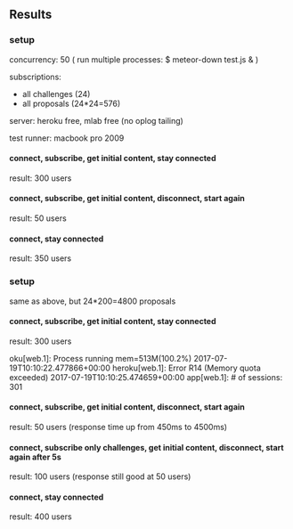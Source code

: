 ## Results

### setup

concurrency: 50 ( run multiple processes: $ meteor-down test.js & ) 

subscriptions:

- all challenges (24)
- all proposals (24*24=576)

server: heroku free, mlab free (no oplog tailing)

test runner: macbook pro 2009

#### connect, subscribe, get initial content, stay connected

result: 300 users

#### connect, subscribe, get initial content, disconnect, start again

result: 50 users

#### connect, stay connected

result: 350 users

### setup

same as above, but 24*200=4800 proposals

#### connect, subscribe, get initial content, stay connected

result: 300 users

oku[web.1]: Process running mem=513M(100.2%)
2017-07-19T10:10:22.477866+00:00 heroku[web.1]: Error R14 (Memory quota exceeded)
2017-07-19T10:10:25.474659+00:00 app[web.1]: # of sessions: 301

#### connect, subscribe, get initial content, disconnect, start again

result: 50 users (response time up from 450ms to 4500ms)

#### connect, subscribe only challenges, get initial content, disconnect, start again after 5s

result: 100 users (response still good at 50 users)

#### connect, stay connected

result: 400 users